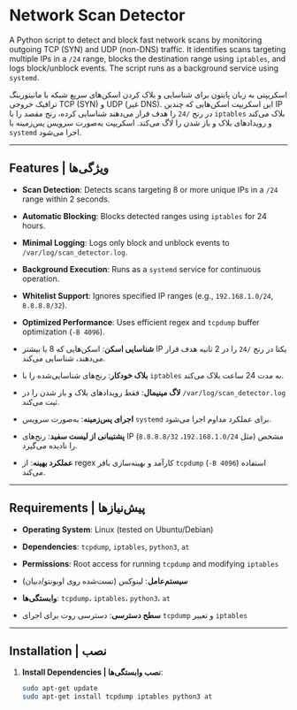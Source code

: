 # Network Scan Detector

A Python script to detect and block fast network scans by monitoring outgoing TCP (SYN) and UDP (non-DNS) traffic. It identifies scans targeting multiple IPs in a `/24` range, blocks the destination range using `iptables`, and logs block/unblock events. The script runs as a background service using `systemd`.

اسکریپتی به زبان پایتون برای شناسایی و بلاک کردن اسکن‌های سریع شبکه با مانیتورینگ ترافیک خروجی TCP (SYN) و UDP (غیر DNS). این اسکریپت اسکن‌هایی که چندین IP در رنج `/24` را هدف قرار می‌دهند شناسایی کرده، رنج مقصد را با `iptables` بلاک می‌کند و رویدادهای بلاک و باز شدن را لاگ می‌کند. اسکریپت به‌صورت سرویس پس‌زمینه با `systemd` اجرا می‌شود.

---

## Features | ویژگی‌ها

- **Scan Detection**: Detects scans targeting 8 or more unique IPs in a `/24` range within 2 seconds.
- **Automatic Blocking**: Blocks detected ranges using `iptables` for 24 hours.
- **Minimal Logging**: Logs only block and unblock events to `/var/log/scan_detector.log`.
- **Background Execution**: Runs as a `systemd` service for continuous operation.
- **Whitelist Support**: Ignores specified IP ranges (e.g., `192.168.1.0/24`, `8.8.8.8/32`).
- **Optimized Performance**: Uses efficient regex and `tcpdump` buffer optimization (`-B 4096`).

- **شناسایی اسکن**: اسکن‌هایی که 8 یا بیشتر IP یکتا در رنج `/24` را در 2 ثانیه هدف قرار می‌دهند، شناسایی می‌کند.
- **بلاک خودکار**: رنج‌های شناسایی‌شده را با `iptables` به مدت 24 ساعت بلاک می‌کند.
- **لاگ مینیمال**: فقط رویدادهای بلاک و باز شدن را در `/var/log/scan_detector.log` ثبت می‌کند.
- **اجرای پس‌زمینه**: به‌صورت سرویس `systemd` برای عملکرد مداوم اجرا می‌شود.
- **پشتیبانی از لیست سفید**: رنج‌های IP مشخص (مثل `192.168.1.0/24`، `8.8.8.8/32`) را نادیده می‌گیرد.
- **عملکرد بهینه**: از regex کارآمد و بهینه‌سازی بافر `tcpdump` (`-B 4096`) استفاده می‌کند.

---

## Requirements | پیش‌نیازها

- **Operating System**: Linux (tested on Ubuntu/Debian)
- **Dependencies**: `tcpdump`, `iptables`, `python3`, `at`
- **Permissions**: Root access for running `tcpdump` and modifying `iptables`

- **سیستم‌عامل**: لینوکس (تست‌شده روی اوبونتو/دبیان)
- **وابستگی‌ها**: `tcpdump`، `iptables`، `python3`، `at`
- **سطح دسترسی**: دسترسی روت برای اجرای `tcpdump` و تغییر `iptables`

---

## Installation | نصب

1. **Install Dependencies | نصب وابستگی‌ها**:
   ```bash
   sudo apt-get update
   sudo apt-get install tcpdump iptables python3 at
